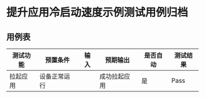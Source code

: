 # 提升应用冷启动速度示例测试用例归档

## 用例表

| 测试功能 | 预置条件     | 输入 | 预期输出     | 是否自动 | 测试结果 |
| -------- | ------------ | ---- | ------------ | -------- | -------- |
| 拉起应用 | 设备正常运行 |      | 成功拉起应用 | 是       | Pass     |

